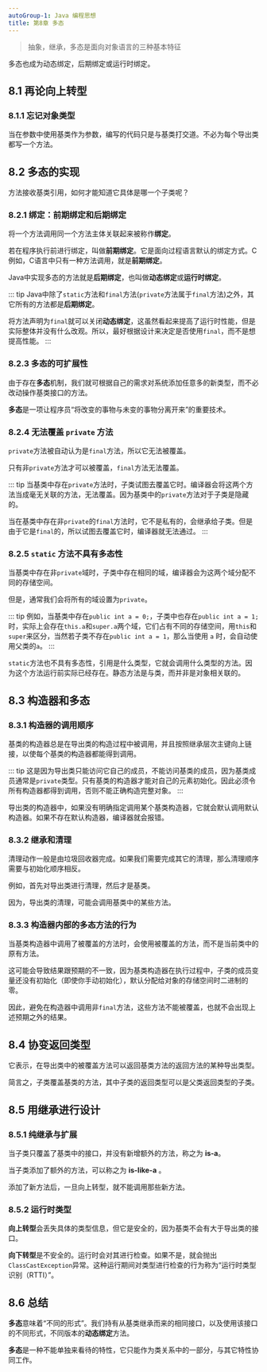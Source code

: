 ```yaml
---
autoGroup-1: Java 编程思想
title: 第8章 多态
---
```


> 抽象，继承，多态是面向对象语言的三种基本特征

多态也成为动态绑定，后期绑定或运行时绑定。

## 8.1 再论向上转型
### 8.1.1 忘记对象类型
当在参数中使用基类作为参数，编写的代码只是与基类打交道。不必为每个导出类都写一个方法。

## 8.2 多态的实现
方法接收基类引用，如何才能知道它具体是哪一个子类呢？

### 8.2.1 绑定：前期绑定和后期绑定
将一个方法调用同一个方法主体关联起来被称作**绑定**。

若在程序执行前进行绑定，叫做**前期绑定**。它是面向过程语言默认的绑定方式。C例如，C语言中只有一种方法调用，就是**前期绑定**。

Java中实现多态的方法就是**后期绑定**，也叫做**动态绑定**或**运行时绑定**。

::: tip
Java中除了`static`方法和`final`方法(`private`方法属于`final`方法)之外，其它所有的方法都是**后期绑定**。

将方法声明为`final`就可以关闭**动态绑定**，这虽然看起来提高了运行时性能，但是实际整体并没有什么改观。所以，最好根据设计来决定是否使用`final`，而不是想提高性能。
:::

### 8.2.3 多态的可扩展性
由于存在**多态**机制，我们就可根据自己的需求对系统添加任意多的新类型，而不必改动操作基类接口的方法。

**多态**是一项让程序员“将改变的事物与未变的事物分离开来”的重要技术。

### 8.2.4 无法覆盖 `private` 方法
`private`方法被自动认为是`final`方法，所以它无法被覆盖。

只有非`private`方法才可以被覆盖，`final`方法无法覆盖。

::: tip
当基类中存在`private`方法时，子类试图去覆盖它时。编译器会将这两个方法当成毫无关联的方法，无法覆盖。因为基类中的`private`方法对于子类是隐藏的。

当在基类中存在非`private`的`final`方法时，它不是私有的，会继承给子类。但是由于它是`final`的，所以试图去覆盖它时，编译器就无法通过。
:::


### 8.2.5 `static` 方法不具有多态性
当基类中存在非`private`域时，子类中存在相同的域，编译器会为这两个域分配不同的存储空间。

但是，通常我们会将所有的域设置为`private`。

::: tip
例如，当基类中存在`public int a = 0;`，子类中也存在`public int a = 1;`时，实际上会存在`this.a`和`super.a`两个域，它们占有不同的存储空间，用`this`和`super`来区分，当然若子类不存在`public int a = 1`，那么当使用 `a` 时，会自动使用父类的`a`。
:::

`static`方法也不具有多态性，引用是什么类型，它就会调用什么类型的方法。因为这个方法运行前实际已经存在。静态方法是与类，而并非是对象相关联的。


## 8.3 构造器和多态

### 8.3.1 构造器的调用顺序
基类的构造器总是在导出类的构造过程中被调用，并且按照继承层次主键向上链接，以使每个基类的构造器都能得到调用。

::: tip
这是因为导出类只能访问它自己的成员，不能访问基类的成员，因为基类成员通常是`private`类型。只有基类的构造器才能对自己的元素初始化。因此必须令所有构造器都得到调用，否则不能正确构造完整对象。
:::

导出类的构造器中，如果没有明确指定调用某个基类构造器，它就会默认调用默认构造器。如果不存在默认构造器，编译器就会报错。

### 8.3.2 继承和清理
清理动作一般是由垃圾回收器完成。如果我们需要完成其它的清理，那么清理顺序需要与初始化顺序相反。

例如，首先对导出类进行清理，然后才是基类。

因为，导出类的清理，可能会调用基类中的某些方法。

### 8.3.3 构造器内部的多态方法的行为
当基类构造器中调用了被覆盖的方法时，会使用被覆盖的方法，而不是当前类中的原有方法。

这可能会导致结果跟预期的不一致，因为基类构造器在执行过程中，子类的成员变量还没有初始化（即使你手动初始化），默认分配给对象的存储空间时二进制的零。

因此，避免在构造器中调用非`final`方法，这些方法不能被覆盖，也就不会出现上述预期之外的结果。

## 8.4 协变返回类型
它表示，在导出类中的被覆盖方法可以返回基类方法的返回方法的某种导出类型。

简言之，子类覆盖基类的方法，其中子类的返回类型可以是父类返回类型的子类。

## 8.5 用继承进行设计
### 8.5.1 纯继承与扩展
当子类只覆盖了基类中的接口，并没有新增额外的方法，称之为 **is-a**。

当子类添加了额外的方法，可以称之为 **is-like-a** 。

添加了新方法后，一旦向上转型，就不能调用那些新方法。

### 8.5.2 运行时类型
**向上转型**会丢失具体的类型信息，但它是安全的，因为基类不会有大于导出类的接口。

**向下转型**是不安全的。运行时会对其进行检查。如果不是，就会抛出`ClassCastException`异常。这种运行期间对类型进行检查的行为称为“运行时类型识别（RTTI）”。

## 8.6 总结
**多态**意味着“不同的形式”。我们持有从基类继承而来的相同接口，以及使用该接口的不同形式，不同版本的**动态绑定**方法。

**多态**是一种不能单独来看待的特性，它只能作为类关系中的一部分，与其它特性协同工作。

